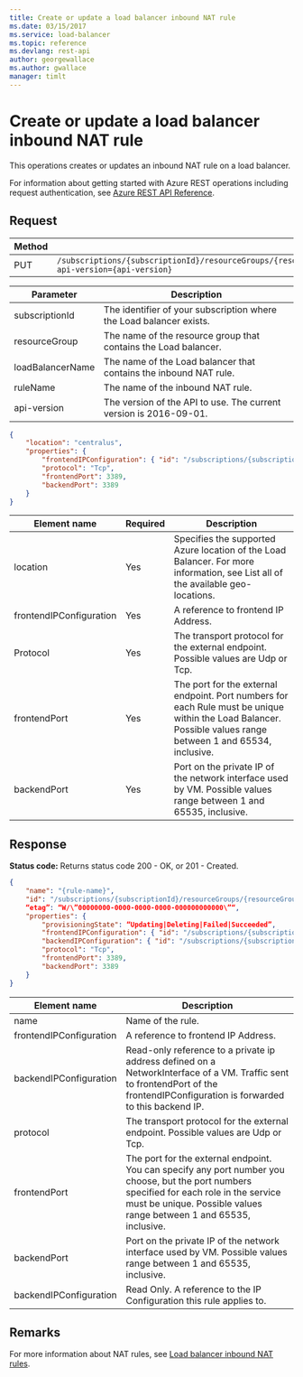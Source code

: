 ```yaml
---
title: Create or update a load balancer inbound NAT rule
ms.date: 03/15/2017
ms.service: load-balancer
ms.topic: reference
ms.devlang: rest-api
author: georgewallace
ms.author: gwallace
manager: timlt
---
```

# Create or update a load balancer inbound NAT rule

This operations creates or updates an inbound NAT rule on a load balancer.

For information about getting started with Azure REST operations including request authentication, see [Azure REST API Reference](../../index.md).

## Request  

|Method|Request URI|  
|------------|-----------------|  
|PUT|`/subscriptions/{subscriptionId}/resourceGroups/{resourceGroup}/providers/Microsoft.Network/loadBalancers/{loadBalancerName}/inboundNatRules/{ruleName}?api-version={api-version}`|  

| Parameter | Description |
| --------- | ----------- |
| subscriptionId | The identifier of your subscription where the Load balancer exists. |
| resourceGroup | The name of the resource group that contains the Load balancer. |
| loadBalancerName | The name of the Load balancer that contains the inbound NAT rule. |
| ruleName | The name of the inbound NAT rule. |
| api-version | The version of the API to use. The current version is 2016-09-01. | 

```json 
{  
    "location": "centralus",  
    "properties": {   
        "frontendIPConfiguration": { "id": "/subscriptions/{subscriptionId}/resourceGroups/{resourceGroupName}/providers/Microsoft.Network/loadBalancers/myLB1/frontendIPConfigurations/ip1"},  
        "protocol": "Tcp",  
        "frontendPort": 3389,  
        "backendPort": 3389  
    }  
}  
```  
  
|Element name|Required|Description|  
|------------------|--------------|-----------------|  
|location|Yes|Specifies the supported Azure location of the Load Balancer. For more information, see List all of the available geo-locations.|  
|frontendIPConfiguration|Yes|A reference to frontend IP Address.|  
|Protocol|Yes|The transport protocol for the external endpoint. Possible values are Udp or Tcp.|  
|frontendPort|Yes|The port for the external endpoint. Port numbers for each Rule must be unique within the Load Balancer. Possible values range between 1 and 65534, inclusive.|  
|backendPort|Yes|Port on the private IP of the network interface used by VM. Possible values range between 1 and 65535, inclusive.|  
  
## Response  
 **Status code:** Returns status code 200 - OK, or 201 - Created.  
  
```json  
{  
    "name": "{rule-name}",  
    "id": "/subscriptions/{subscriptionId}/resourceGroups/{resourceGroupName}/providers/Microsoft.Network/loadBalancers/myLB1/inboundNatRules/{ruleName}",  
    “etag”: “W/\”00000000-0000-0000-0000-000000000000\”“,  
    "properties": {   
        "provisioningState": “Updating|Deleting|Failed|Succeeded”,  
        "frontendIPConfiguration": { "id": "/subscriptions/{subscriptionId}/resourceGroups/{resourceGroupName}/providers/Microsoft.Network/loadBalancers/myLB1/frontendIPConfigurations/ip1"},  
        "backendIPConfiguration": { "id": "/subscriptions/{subscriptionId}/resourceGroups/{resourceGroupName}/providers/Microsoft.Network/networkInterfaces/vm1nic1/ipConfigurations/ip1"},  
        "protocol": "Tcp",  
        "frontendPort": 3389,  
        "backendPort": 3389  
    }  
}  
```  
  
|Element name|Description|  
|------------------|-----------------|  
|name|Name of the rule.|  
|frontendIPConfiguration|A reference to frontend IP Address.|  
|backendIPConfiguration|Read-only reference to a private ip address defined on a NetworkInterface of a VM. Traffic sent to frontendPort of the frontendIPConfiguration is forwarded to this backend IP.|  
|protocol|The transport protocol for the external endpoint. Possible values are Udp or Tcp.|  
|frontendPort|The port for the external endpoint. You can specify any port number you choose, but the port numbers specified for each role in the service must be unique. Possible values range between 1 and 65535, inclusive.|  
|backendPort|Port on the private IP of the network interface used by VM. Possible values range between 1 and 65535, inclusive.|  
|backendIPConfiguration|Read Only. A reference to the IP Configuration this rule applies to.|  
  
## Remarks  
 For more information about NAT rules, see [Load balancer inbound NAT rules](load-balancer-inbound-nat-rules.md).
